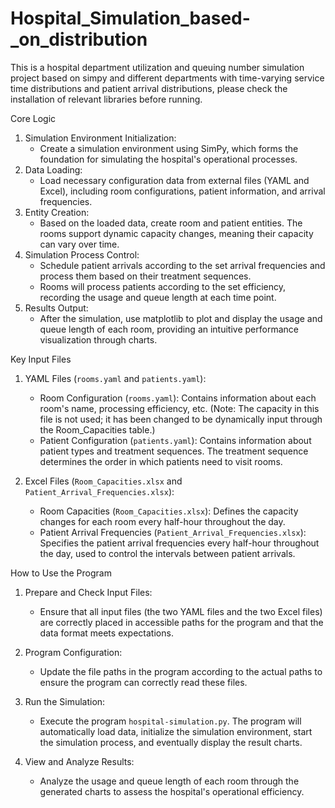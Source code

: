 # Hospital_Simulation_based-_on_distribution
This is a hospital department utilization and queuing number simulation project based on simpy and different departments with time-varying service time distributions and patient arrival distributions, please check the installation of relevant libraries before running.

Core Logic

1. Simulation Environment Initialization:
   - Create a simulation environment using SimPy, which forms the foundation for simulating the hospital's operational processes.
2. Data Loading:
   - Load necessary configuration data from external files (YAML and Excel), including room configurations, patient information, and arrival frequencies.
3. Entity Creation:
   - Based on the loaded data, create room and patient entities. The rooms support dynamic capacity changes, meaning their capacity can vary over time.
4. Simulation Process Control:
   - Schedule patient arrivals according to the set arrival frequencies and process them based on their treatment sequences.
   - Rooms will process patients according to the set efficiency, recording the usage and queue length at each time point.
5. Results Output:
   - After the simulation, use matplotlib to plot and display the usage and queue length of each room, providing an intuitive performance visualization through charts.

Key Input Files

1. YAML Files (`rooms.yaml` and `patients.yaml`):
   - Room Configuration (`rooms.yaml`): Contains information about each room's name, processing efficiency, etc. (Note: The capacity in this file is not used; it has been changed to be dynamically input through the Room_Capacities table.)
   - Patient Configuration (`patients.yaml`): Contains information about patient types and treatment sequences. The treatment sequence determines the order in which patients need to visit rooms.

2. Excel Files (`Room_Capacities.xlsx` and `Patient_Arrival_Frequencies.xlsx`):
   - Room Capacities (`Room_Capacities.xlsx`): Defines the capacity changes for each room every half-hour throughout the day.
   - Patient Arrival Frequencies (`Patient_Arrival_Frequencies.xlsx`): Specifies the patient arrival frequencies every half-hour throughout the day, used to control the intervals between patient arrivals.


How to Use the Program

1. Prepare and Check Input Files:
   - Ensure that all input files (the two YAML files and the two Excel files) are correctly placed in accessible paths for the program and that the data format meets expectations.

2. Program Configuration:
   - Update the file paths in the program according to the actual paths to ensure the program can correctly read these files.

3. Run the Simulation:
   - Execute the program `hospital-simulation.py`. The program will automatically load data, initialize the simulation environment, start the simulation process, and eventually display the result charts.

4. View and Analyze Results:
   - Analyze the usage and queue length of each room through the generated charts to assess the hospital's operational efficiency.
